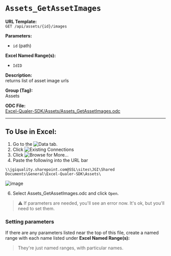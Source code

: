 # `Assets_GetAssetImages`

**URL Template:**  
`GET /api/assets/{id}/images`

**Parameters:**  
- `id` (path)

**Excel Named Range(s):**  
- `IdID`

**Description:**  
returns list of asset image urls

**Group (Tag):**  
Assets

**ODC File:**  
[Excel-Qualer-SDK/Assets/Assets_GetAssetImages.odc](https://github.com/Johnson-Gage-Inspection-Inc/qualer-sdk-odc/blob/main/Excel-Qualer-SDK/Assets/Assets_GetAssetImages.odc)

---

To Use in Excel:
---

1. Go to the ![`Data`](https://github.com/user-attachments/assets/da437a70-57b3-4c5b-bb01-4910ece19ed1)
 tab.
3. Click ![Existing Connections](https://github.com/user-attachments/assets/a2f1ed67-b2e0-4c23-ac90-68c870e60289)
4. Click ![`Browse for More...`](https://github.com/user-attachments/assets/8e698494-6865-41e7-b6fa-043aea81809a)
5. Paste the following into the URL bar
```
\\jgiquality.sharepoint.com@SSL\sites\JGI\Shared Documents\General\Excel-Qualer-SDK\Assets\
```

![image](https://github.com/user-attachments/assets/1e1a8d87-0377-446d-aaf5-d78562991db3)

6. Select Assets_GetAssetImages.odc and click `Open`.

> ⚠️ If parameters are needed, you'll see an error now. It's ok, but you'll need to set them.

### Setting parameters
If there are any parameters listed near the top of this file, create a named range with each name listed under **Excel Named Range(s):**
> They're just named ranges, with particular names.
